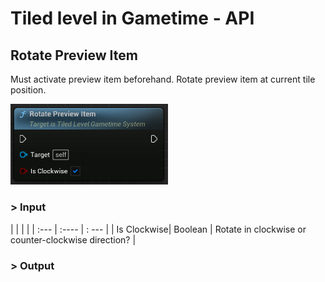 # Tiled level in Gametime - API
## Rotate Preview Item

Must activate preview item beforehand. Rotate preview item at current tile position.

<img src="https://raw.githubusercontent.com/even311379/TiledLevel/main/_media/GametimeAPI/RotatePreviewItem.png" alt="drawing" width="50%"/>

### > Input
|             |         |       |
| :---        | :----   | : --- |
| Is Clockwise| Boolean | Rotate in clockwise or counter-clockwise direction? |

### > Output

